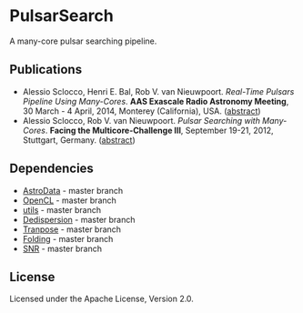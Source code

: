
# PulsarSearch

A many-core pulsar searching pipeline.

## Publications

* Alessio Sclocco, Henri E. Bal, Rob V. van Nieuwpoort. _Real-Time Pulsars Pipeline Using Many-Cores_. **AAS Exascale Radio Astronomy Meeting**, 30 March - 4 April, 2014, Monterey (California), USA. ([abstract](http://link.springer.com/chapter/10.1007/978-3-642-35893-7_12))
* Alessio Sclocco, Rob V. van Nieuwpoort. _Pulsar Searching with Many-Cores_. **Facing the Multicore-Challenge III**, September 19-21, 2012, Stuttgart, Germany. ([abstract](http://adsabs.harvard.edu/abs/2014era..conf20301S))

## Dependencies

* [AstroData](https://github.com/isazi/AstroData) - master branch
* [OpenCL](https://github.com/isazi/OpenCL) - master branch
* [utils](https://github.com/isazi/utils) - master branch
* [Dedispersion](https://github.com/isazi/Dedispersion) - master branch
* [Tranpose](https://github.com/isazi/Transpose) - master branch
* [Folding](https://github.com/isazi/Folding) - master branch
* [SNR](https://github.com/isazi/SNR) - master branch

## License

Licensed under the Apache License, Version 2.0.

